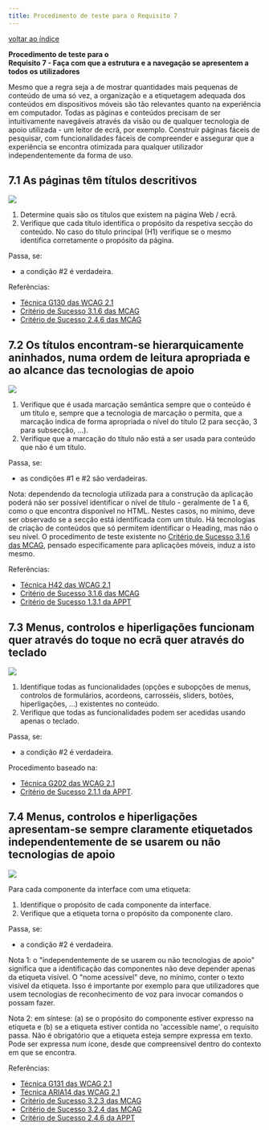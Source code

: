 ```yaml
---
title: Procedimento de teste para o Requisito 7 
---
```


[voltar ao índice](index.md)

**Procedimento de teste para o**<br>**Requisito 7 - Faça com que a estrutura e a navegação se apresentem a todos os utilizadores**

Mesmo que a regra seja a de mostrar quantidades mais pequenas de conteúdo de uma só vez, a organização e a etiquetagem adequada dos conteúdos em dispositivos móveis são tão relevantes quanto na experiência em computador. Todas as páginas e conteúdos precisam de ser intuitivamente navegáveis através da visão ou de qualquer tecnologia de apoio utilizada - um leitor de ecrã, por exemplo. Construir páginas fáceis de pesquisar, com funcionalidades fáceis de compreender e assegurar que a experiência se encontra otimizada para qualquer utilizador independentemente da forma de uso.

## 7.1 As páginas têm títulos descritivos

![](https://selo.usabilidade.gov.pt/wp-content/uploads/2024/10/aspeto_critico-mobile_7-1_blue.svg)

1. Determine quais são os títulos que existem na página Web / ecrã.
2. Verifique que cada título identifica o propósito da respetiva secção do conteúdo. No caso do título principal (H1) verifique se o mesmo identifica corretamente o propósito da página.

Passa, se:

- a condição #2 é verdadeira.

Referências:

- [Técnica G130 das WCAG 2.1](https://www.w3.org/WAI/WCAG22/Techniques/general/G130)
- [Critério de Sucesso 3.1.6 das MCAG](https://getevinced.github.io/mcag/#section-headings)
- [Critério de Sucesso 2.4.6 das MCAG](https://appt.org/en/guidelines/wcag/success-criterion-2-4-6)


## 7.2 Os títulos encontram-se hierarquicamente aninhados, numa ordem de leitura apropriada e ao alcance das tecnologias de apoio

![](https://selo.usabilidade.gov.pt/wp-content/uploads/2024/10/aspeto_critico-mobile_7-2_blue.svg)

1. Verifique que é usada marcação semântica sempre que o conteúdo é um título e, sempre que a tecnologia de marcação o permita, que a marcação indica de forma apropriada o nível do título (2 para secção, 3 para subsecção, ...).
2. Verifique que a marcação do título não está a ser usada para conteúdo que não é um título.

Passa, se:

- as condições #1 e #2 são verdadeiras.

Nota: dependendo da tecnologia utilizada para a construção da aplicação poderá não ser possível identificar o nível de título - geralmente de 1 a 6, como o que encontra disponível no HTML. Nestes casos, no mínimo, deve ser observado se a secção está identificada com um título. Há tecnologias de criação de conteúdos que só permitem identificar o Heading, mas não o seu nível. O procedimento de teste existente no [Critério de Sucesso 3.1.6 das MCAG](https://getevinced.github.io/mcag/#section-headings), pensado especificamente para aplicações móveis, induz a isto mesmo.

Referências:

- [Técnica H42 das WCAG 2.1](https://www.w3.org/WAI/WCAG22/Techniques/html/H42)
- [Critério de Sucesso 3.1.6 das MCAG](https://getevinced.github.io/mcag/#section-headings)
- [Critério de Sucesso 1.3.1 da APPT](https://appt.org/en/guidelines/wcag/success-criterion-1-3-1)


## 7.3 Menus, controlos e hiperligações funcionam quer através do toque no ecrã quer através do teclado

![](https://selo.usabilidade.gov.pt/wp-content/uploads/2024/10/aspeto_critico-mobile_7-3_blue.svg)

1. Identifique todas as funcionalidades (opções e subopções de menus, controlos de formulários, acordeons, carrosséis, sliders, botões, hiperligações, ...) existentes no conteúdo.
2. Verifique que todas as funcionalidades podem ser acedidas usando apenas o teclado.

Passa, se:

- a condição #2 é verdadeira.

Procedimento baseado na:

- [Técnica G202 das WCAG 2.1](https://www.w3.org/WAI/WCAG22/Techniques/general/G202)
- [Critério de Sucesso 2.1.1 da APPT](https://appt.org/en/guidelines/wcag/success-criterion-2-1-1).


## 7.4 Menus, controlos e hiperligações apresentam-se sempre claramente etiquetados independentemente de se usarem ou não tecnologias de apoio

![](https://selo.usabilidade.gov.pt/wp-content/uploads/2024/10/aspeto_critico-mobile_7-4_blue.svg)

Para cada componente da interface com uma etiqueta:

1. Identifique o propósito de cada componente da interface.
2. Verifique que a etiqueta torna o propósito da componente claro.

Passa, se:

- a condição #2 é verdadeira.

Nota 1: o "independentemente de se usarem ou não tecnologias de apoio" significa que a identificação das componentes não deve depender apenas da etiqueta visível. O "nome acessível" deve, no mínimo, conter o texto visível da etiqueta. Isso é importante por exemplo para que utilizadores que usem tecnologias de reconhecimento de voz para invocar comandos o possam fazer.

Nota 2: em síntese: (a) se o propósito do componente estiver expresso na etiqueta e (b) se a etiqueta estiver contida no 'accessible name', o requisito passa. Não é obrigatório que a etiqueta esteja sempre expressa em texto. Pode ser expressa num ícone, desde que compreensível dentro do contexto em que se encontra.

Referências:

- [Técnica G131 das WCAG 2.1](https://www.w3.org/WAI/WCAG22/Techniques/general/G131)
- [Técnica ARIA14 das WCAG 2.1](https://www.w3.org/WAI/WCAG21/Techniques/aria/ARIA14)
- [Critério de Sucesso 3.2.3 das MCAG](https://getevinced.github.io/mcag/#heading-consistent-labeling)
- [Critério de Sucesso 3.2.4 das MCAG](https://getevinced.github.io/mcag/#heading-unique-labels)
- [Critério de Sucesso 2.4.6 da APPT](https://appt.org/en/guidelines/wcag/success-criterion-2-4-6)

